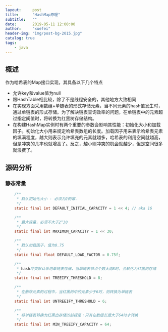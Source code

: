 ```yaml
---
layout:     post
title:      "HashMap原理"
subtitle:   ""
date:       2019-05-11 12:00:00
author:     "xuefei"
header-img: "img/post-bg-2015.jpg"
catalog: true
tags:
    - java
---
```

## 概述
作为哈希表的Map接口实现，其具备以下几个特点

+ 允许key和value值为null
+ 跟HashTable相比较，除了不是线程安全的，其他地方大致相同
+ 在实现方面采用数组+单链表的形式存储元素，当不同元素的hash值发生时，通过单链表的形式存储。为了解决链表查询效率的问题，在单链表中的元素超过指定阀值时，将转换为红黑树存储结构。
+ 在构建HashMap实例时有两个重要的参数会影响其性能：初始化大小和加载因子。初始化大小用来规定哈希表数组的长度。加载因子用来表示哈希表元素的填满程度，越大则表示允许填充的元素就越多，哈希表的利用空间就越高，但是冲突的几率也就增高了。反之，越小则冲突的机会就越少，但是空间很多就浪费了。

## 源码分析
### 静态常量
```java
    /**
     * 默认初始化大小 - 必须为2的幂.
     */
    static final int DEFAULT_INITIAL_CAPACITY = 1 << 4; // aka 16

    /**
     * 最大容量，必须不大于2^30
     */
    static final int MAXIMUM_CAPACITY = 1 << 30;

    /**
     * 默认加载因子，值为0.75
     */
    static final float DEFAULT_LOAD_FACTOR = 0.75f;

    /**
     * hash冲突默认采用单链表存储，当单链表节点个数大雨8时，会转化为红黑树存储
     */
    static final int TREEIFY_THRESHOLD = 8;

    /**
     * 在删除元素的过程中，当红黑树中的元素少于6时，则转换为单链表
     */
    static final int UNTREEIFY_THRESHOLD = 6;

    /**
     * 将单链表转换为红黑出存储的前提是：只有在数组长度大于64时才转换
     */
    static final int MIN_TREEIFY_CAPACITY = 64;
```